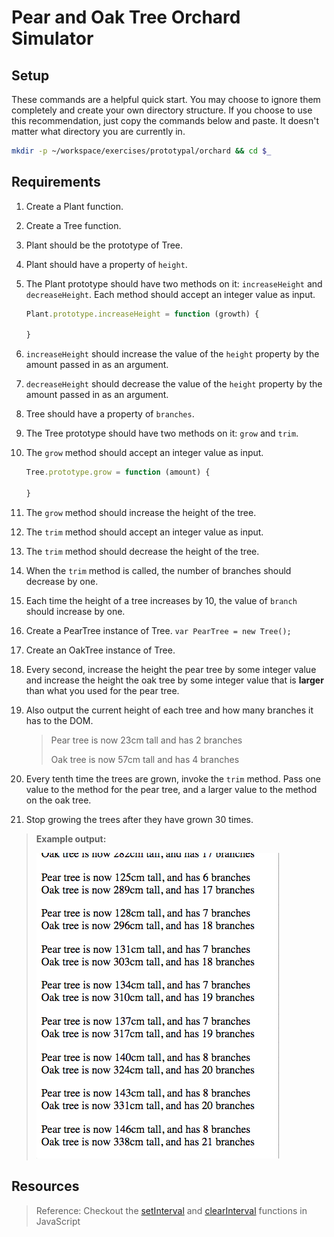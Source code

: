 # Pear and Oak Tree Orchard Simulator

## Setup

These commands are a helpful quick start. You may choose to ignore them completely and create your own directory structure. If you choose to use this recommendation, just copy the commands below and paste. It doesn't matter what directory you are currently in.

```bash
mkdir -p ~/workspace/exercises/prototypal/orchard && cd $_
```

## Requirements

1. Create a Plant function.
1. Create a Tree function.
1. Plant should be the prototype of Tree.
1. Plant should have a property of `height`.
1. The Plant prototype should have two methods on it: `increaseHeight` and `decreaseHeight`. Each method should accept an integer value as input.
    ```js
    Plant.prototype.increaseHeight = function (growth) {

    }
    ```
1. `increaseHeight` should increase the value of the `height` property by the amount passed in as an argument.
1. `decreaseHeight` should decrease the value of the `height` property by the amount passed in as an argument.
1. Tree should have a property of `branches`.
1. The Tree prototype should have two methods on it: `grow` and `trim`.
1. The `grow` method should accept an integer value as input.
    ```js
    Tree.prototype.grow = function (amount) {

    }
    ```
1. The `grow` method should increase the height of the tree.
1. The `trim` method should accept an integer value as input.
1. The `trim` method should decrease the height of the tree.
1. When the `trim` method is called, the number of branches should decrease by one.
1. Each time the height of a tree increases by 10, the value of `branch` should increase by one.
1. Create a PearTree instance of Tree. `var PearTree = new Tree();`
1. Create an OakTree instance of Tree.
1. Every second, increase the height the pear tree by some integer value and increase the height the oak tree by some integer value that is **larger** than what you used for the pear tree.
1. Also output the current height of each tree and how many branches it has to the DOM.

    > Pear tree is now 23cm tall and has 2 branches
    > 
    > Oak tree is now 57cm tall and has 4 branches

1. Every tenth time the trees are grown, invoke the `trim` method. Pass one value to the method for the pear tree, and a larger value to the method on the oak tree.
1. Stop growing the trees after they have grown 30 times.

> **Example output:**  
>  
> ![Orchard Simulation](orchard.gif)

## Resources

> Reference: Checkout the [setInterval](https://developer.mozilla.org/en-US/docs/Web/API/WindowTimers/setInterval) and [clearInterval](https://developer.mozilla.org/en-US/docs/Web/API/WindowTimers/clearInterval) functions in JavaScript